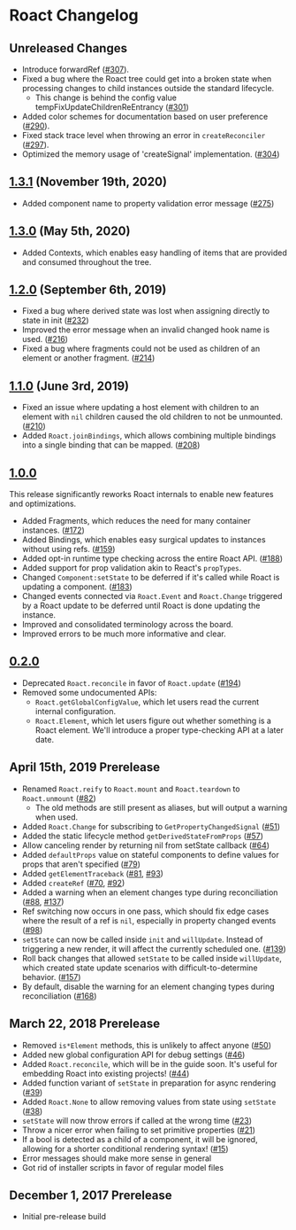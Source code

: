 # Roact Changelog

## Unreleased Changes
* Introduce forwardRef ([#307](https://github.com/Roblox/roact/pull/307)).
* Fixed a bug where the Roact tree could get into a broken state when processing changes to child instances outside the standard lifecycle.
  * This change is behind the config value tempFixUpdateChildrenReEntrancy ([#301](https://github.com/Roblox/roact/pull/301))
* Added color schemes for documentation based on user preference ([#290](https://github.com/Roblox/roact/pull/290)).
* Fixed stack trace level when throwing an error in `createReconciler` ([#297](https://github.com/Roblox/roact/pull/297)).
* Optimized the memory usage of 'createSignal' implementation. ([#304](https://github.com/Roblox/roact/pull/304))

## [1.3.1](https://github.com/Roblox/roact/releases/tag/v1.3.1) (November 19th, 2020)
* Added component name to property validation error message ([#275](https://github.com/Roblox/roact/pull/275))

## [1.3.0](https://github.com/Roblox/roact/releases/tag/v1.3.0) (May 5th, 2020)
* Added Contexts, which enables easy handling of items that are provided and consumed throughout the tree.

## [1.2.0](https://github.com/Roblox/roact/releases/tag/v1.2.0) (September 6th, 2019)
* Fixed a bug where derived state was lost when assigning directly to state in init ([#232](https://github.com/Roblox/roact/pull/232/))
* Improved the error message when an invalid changed hook name is used. ([#216](https://github.com/Roblox/roact/pull/216))
* Fixed a bug where fragments could not be used as children of an element or another fragment. ([#214](https://github.com/Roblox/roact/pull/214))

## [1.1.0](https://github.com/Roblox/roact/releases/tag/v1.1.0) (June 3rd, 2019)
* Fixed an issue where updating a host element with children to an element with `nil` children caused the old children to not be unmounted. ([#210](https://github.com/Roblox/roact/pull/210))
* Added `Roact.joinBindings`, which allows combining multiple bindings into a single binding that can be mapped. ([#208](https://github.com/Roblox/roact/pull/208))

## [1.0.0](https://github.com/Roblox/roact/releases/tag/v1.0.0)
This release significantly reworks Roact internals to enable new features and optimizations.

* Added Fragments, which reduces the need for many container instances. ([#172](https://github.com/Roblox/roact/pull/172))
* Added Bindings, which enables easy surgical updates to instances without using refs. ([#159](https://github.com/Roblox/roact/pull/159))
* Added opt-in runtime type checking across the entire Roact API. ([#188](https://github.com/Roblox/roact/pull/188))
* Added support for prop validation akin to React's `propTypes`.
* Changed `Component:setState` to be deferred if it's called while Roact is updating a component. ([#183](https://github.com/Roblox/roact/pull/183))
* Changed events connected via `Roact.Event` and `Roact.Change` triggered by a Roact update to be deferred until Roact is done updating the instance.
* Improved and consolidated terminology across the board.
* Improved errors to be much more informative and clear.

## [0.2.0](https://github.com/Roblox/roact/releases/tag/v0.2.0)
* Deprecated `Roact.reconcile` in favor of `Roact.update` ([#194](https://github.com/Roblox/roact/pull/194))
* Removed some undocumented APIs:
	* `Roact.getGlobalConfigValue`, which let users read the current internal configuration.
	* `Roact.Element`, which let users figure out whether something is a Roact element. We'll introduce a proper type-checking API at a later date.

## April 15th, 2019 Prerelease
* Renamed `Roact.reify` to `Roact.mount` and `Roact.teardown` to `Roact.unmount` ([#82](https://github.com/Roblox/roact/issues/82))
	* The old methods are still present as aliases, but will output a warning when used.
* Added `Roact.Change` for subscribing to `GetPropertyChangedSignal` ([#51](https://github.com/Roblox/roact/pull/51))
* Added the static lifecycle method `getDerivedStateFromProps` ([#57](https://github.com/Roblox/roact/pull/57))
* Allow canceling render by returning nil from setState callback ([#64](https://github.com/Roblox/roact/pull/64))
* Added `defaultProps` value on stateful components to define values for props that aren't specified ([#79](https://github.com/Roblox/roact/pull/79))
* Added `getElementTraceback` ([#81](https://github.com/Roblox/roact/issues/81), [#93](https://github.com/Roblox/roact/pull/93))
* Added `createRef` ([#70](https://github.com/Roblox/roact/issues/70), [#92](https://github.com/Roblox/roact/pull/92))
* Added a warning when an element changes type during reconciliation ([#88](https://github.com/Roblox/roact/issues/88), [#137](https://github.com/Roblox/roact/pull/137))
* Ref switching now occurs in one pass, which should fix edge cases where the result of a ref is `nil`, especially in property changed events ([#98](https://github.com/Roblox/roact/pull/98))
* `setState` can now be called inside `init` and `willUpdate`. Instead of triggering a new render, it will affect the currently scheduled one. ([#139](https://github.com/Roblox/roact/pull/139))
* Roll back changes that allowed `setState` to be called inside `willUpdate`, which created state update scenarios with difficult-to-determine behavior. ([#157](https://github.com/Roblox/roact/pull/157))
* By default, disable the warning for an element changing types during reconciliation ([#168](https://github.com/Roblox/roact/pull/168))

## March 22, 2018 Prerelease
* Removed `is*Element` methods, this is unlikely to affect anyone ([#50](https://github.com/Roblox/roact/pull/50))
* Added new global configuration API for debug settings ([#46](https://github.com/Roblox/roact/pull/46))
* Added `Roact.reconcile`, which will be in the guide soon. It's useful for embedding Roact into existing projects! ([#44](https://github.com/Roblox/roact/pull/44))
* Added function variant of `setState` in preparation for async rendering ([#39](https://github.com/Roblox/roact/pull/39))
* Added `Roact.None` to allow removing values from state using `setState` ([#38](https://github.com/Roblox/roact/pull/38))
* `setState` will now throw errors if called at the wrong time ([#23](https://github.com/Roblox/roact/pull/23))
* Throw a nicer error when failing to set primitive properties ([#21](https://github.com/Roblox/roact/pull/21))
* If a bool is detected as a child of a component, it will be ignored, allowing for a shorter conditional rendering syntax! ([#15](https://github.com/Roblox/roact/pull/15))
* Error messages should make more sense in general
* Got rid of installer scripts in favor of regular model files

## December 1, 2017 Prerelease
* Initial pre-release build
